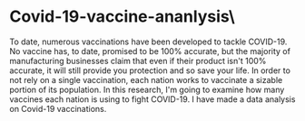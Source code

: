 # Covid-19-vaccine-ananlysis\
To date, numerous vaccinations have been developed to tackle COVID-19. No vaccine has, to date, promised to be 100% accurate, but the majority of manufacturing businesses claim that even if their product isn't 100% accurate, it will still provide you protection and so save your life. In order to not rely on a single vaccination, each nation works to vaccinate a sizable portion of its population. In this research, I'm going to examine how many vaccines each nation is using to fight COVID-19. I have made a data analysis on Covid-19 vaccinations.
